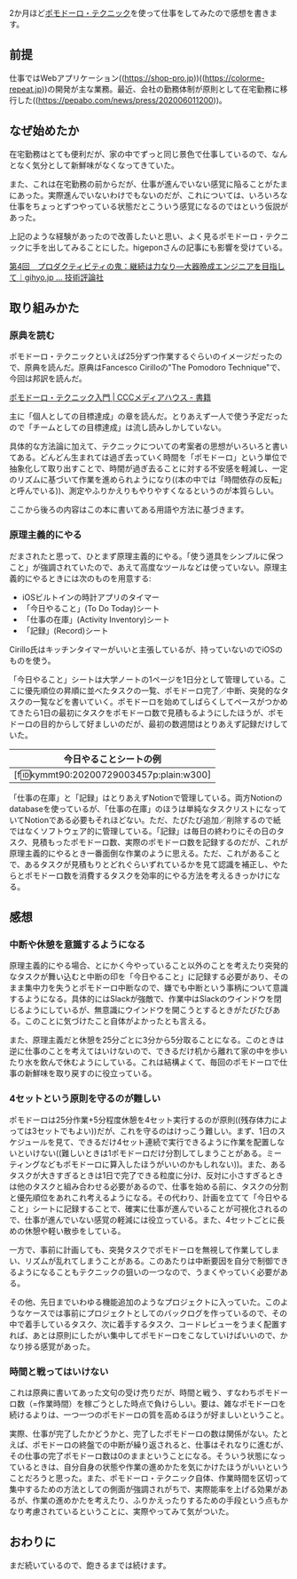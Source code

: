 <!-- ポモドーロ・テクニックを2か月間やってみての感想 -->

2か月ほど[ポモドーロ・テクニック](https://ja.wikipedia.org/wiki/%E3%83%9D%E3%83%A2%E3%83%89%E3%83%BC%E3%83%AD%E3%83%BB%E3%83%86%E3%82%AF%E3%83%8B%E3%83%83%E3%82%AF)を使って仕事をしてみたので感想を書きます。

## 前提

仕事ではWebアプリケーション((https://shop-pro.jp))((https://colorme-repeat.jp))の開発が主な業務。最近、会社の勤務体制が原則として在宅勤務に移行した((https://pepabo.com/news/press/202006011200))。

## なぜ始めたか

在宅勤務はとても便利だが、家の中でずっと同じ景色で仕事しているので、なんとなく気分として新鮮味がなくなってきていた。

また、これは在宅勤務の前からだが、仕事が進んでいない感覚に陥ることがたまにあった。実際進んでいないわけでもないのだが、これについては、いろいろな仕事をちょっとずつやっている状態だとこういう感覚になるのではという仮説があった。

上記のような経験があったので改善したいと思い、よく見るポモドーロ・テクニックに手を出してみることにした。higeponさんの記事にも影響を受けている。

[第4回　プロダクティビティの鬼：継続は力なり―大器晩成エンジニアを目指して｜gihyo\.jp … 技術評論社](https://gihyo.jp/dev/serial/01/continue-power/0004)

## 取り組みかた

### 原典を読む

ポモドーロ・テクニックといえば25分ずつ作業するぐらいのイメージだったので、原典を読んだ。原典はFancesco Cirilloの"The Pomodoro Technique"で、今回は邦訳を読んだ。

[ポモドーロ・テクニック入門 \| CCCメディアハウス \- 書籍](http://books.cccmh.co.jp/list/detail/2320/)

主に「個人としての目標達成」の章を読んだ。とりあえず一人で使う予定だったので「チームとしての目標達成」は流し読みしかしていない。

具体的な方法論に加えて、テクニックについての考案者の思想がいろいろと書いてある。どんどん生まれては過ぎ去っていく時間を「ポモドーロ」という単位で抽象化して取り出すことで、時間が過ぎ去ることに対する不安感を軽減し、一定のリズムに基づいて作業を進められようになり((本の中では「時間依存の反転」と呼んでいる))、測定やふりかえりもやりやすくなるというのが本質らしい。

ここから後ろの内容はこの本に書いてある用語や方法に基づきます。

### 原理主義的にやる

だまされたと思って、ひとまず原理主義的にやる。「使う道具をシンプルに保つこと」が強調されていたので、あえて高度なツールなどは使っていない。原理主義的にやるときには次のものを用意する:

- iOSビルトインの時計アプリのタイマー
- 「今日やること」(To Do Today)シート
- 「仕事の在庫」(Activity Inventory)シート
- 「記録」(Record)シート

Cirillo氏はキッチンタイマーがいいと主張しているが、持っていないのでiOSのものを使う。

「今日やること」シートは大学ノートの1ページを1日分として管理している。ここに優先順位の昇順に並べたタスクの一覧、ポモドーロ完了／中断、突発的なタスクの一覧などを書いていく。ポモドーロを始めてしばらくしてペースがつかめてきたら1日の最初にタスクをポモドーロ数で見積もるようにしたほうが、ポモドーロの目的からして好ましいのだが、最初の数週間はとりあえず記録だけしていた。

|今日やることシートの例
|-
|[f:id:kymmt90:20200729003457p:plain:w300]

「仕事の在庫」と「記録」はとりあえずNotionで管理している。両方Notionのdatabaseを使っているが、「仕事の在庫」のほうは単純なタスクリストになっていてNotionである必要もそれほどない。ただ、たびたび追加／削除するので紙ではなくソフトウェア的に管理している。「記録」は毎日の終わりにその日のタスク、見積もったポモドーロ数、実際のポモドーロ数を記録するのだが、これが原理主義的にやるとき一番面倒な作業のように思える。ただ、これがあることで、あるタスクが見積もりとどれぐらいずれているかを見て認識を補正し、やたらとポモドーロ数を消費するタスクを効率的にやる方法を考えるきっかけになる。

## 感想

### 中断や休憩を意識するようになる

原理主義的にやる場合、とにかく今やっていること以外のことを考えたり突発的なタスクが舞い込むと中断の印を「今日やること」に記録する必要があり、そのまま集中力を失うとポモドーロ中断なので、嫌でも中断という事柄について意識するようになる。具体的にはSlackが強敵で、作業中はSlackのウインドウを閉じるようにしているが、無意識にウインドウを開こうとするときがたびたびある。このことに気づけたこと自体がよかったとも言える。

また、原理主義だと休憩を25分ごとに3分から5分取ることになる。このときは逆に仕事のことを考えてはいけないので、できるだけ机から離れて家の中を歩いたり水を飲んで休むようにしている。これは結構よくて、毎回のポモドーロで仕事の新鮮味を取り戻すのに役立っている。

### 4セットという原則を守るのが難しい

ポモドーロは25分作業+5分程度休憩を4セット実行するのが原則((残存体力によっては3セットでもよい))だが、これを守るのはけっこう難しい。まず、1日のスケジュールを見て、できるだけ4セット連続で実行できるように作業を配置しないといけない((難しいときは1ポモドーロだけ分割してしまうことがある。ミーティングなどもポモドーロに算入したほうがいいのかもしれない))。また、あるタスクが大きすぎるときは1日で完了できる粒度に分け、反対に小さすぎるときは他のタスクと組み合わせる必要があるので、仕事を始める前に、タスクの分割と優先順位をあれこれ考えるようになる。その代わり、計画を立てて「今日やること」シートに記録することで、確実に仕事が進んでいることが可視化されるので、仕事が進んでいない感覚の軽減には役立っている。また、4セットごとに長めの休憩や軽い散歩をしている。

一方で、事前に計画しても、突発タスクでポモドーロを無視して作業してしまい、リズムが乱れてしまうことがある。このあたりは中断要因を自分で制御できるようになることもテクニックの狙いの一つなので、うまくやっていく必要がある。

その他、先日までいわゆる機能追加のようなプロジェクトに入っていた。このようなケースでは事前にプロジェクトとしてのバックログを作っているので、その中で着手しているタスク、次に着手するタスク、コードレビューをうまく配置すれば、あとは原則にしたがい集中してポモドーロをこなしていけばいいので、かなり捗る感覚があった。

### 時間と戦ってはいけない

これは原典に書いてあった文句の受け売りだが、時間と戦う、すなわちポモドーロ数（=作業時間）を稼ごうとした時点で負けらしい。要は、雑なポモドーロを続けるよりは、一つ一つのポモドーロの質を高めるほうが好ましいということ。

実際、仕事が完了したかどうかと、完了したポモドーロの数は関係がない。たとえば、ポモドーロの終盤での中断が繰り返されると、仕事はそれなりに進むが、その仕事の完了ポモドーロ数は0のままということになる。そういう状態になっているときは、自分自身の状態や作業の進めかたを気にかけたほうがいいということだろうと思った。また、ポモドーロ・テクニック自体、作業時間を区切って集中するための方法としての側面が強調されがちで、実際能率を上げる効果があるが、作業の進めかたを考えたり、ふりかえったりするための手段という点もかなり考慮されているということに、実際やってみて気がついた。

## おわりに

まだ続いているので、飽きるまでは続けます。
